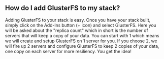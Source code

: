 <!-- usedin: [ _legacy_docker/AddOns/glusterfs.md, _maestro/AddOns/glusterfs.md, _node/addons/glusterfs.md, _rails/AddOns/glusterfs.md] -->


## How do I add GlusterFS to my stack?
Adding GlusterFS to your stack is easy. Once you have your stack built, simply click on the Add-Ins button (+ icon) and select GlusterFS. Here you will be asked about the "replica count" which in short is the number of servers that will keep a copy of your data. You can start with 1 which means we will create and setup GlusterFS on 1 server for you. If you choose 2, we will fire up 2 servers and configure GlusterFS to keep 2 copies of your data, one copy on each server for more resiliency. You get the idea!

